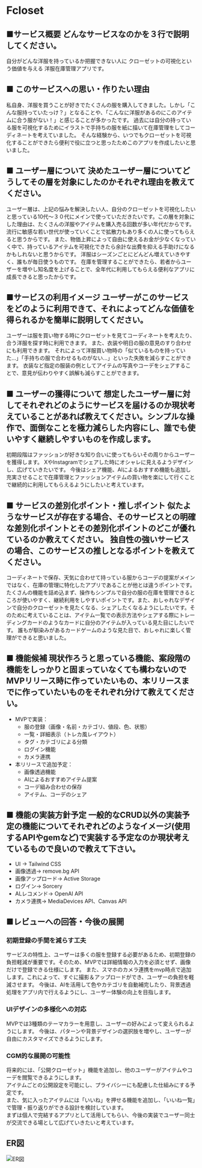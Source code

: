 # Fcloset
## ■サービス概要 どんなサービスなのかを３行で説明してください。

自分がどんな洋服を持っているか把握できない人に クローゼットの可視化という価値を与える 洋服在庫管理アプリです。

## ■ このサービスへの思い・作りたい理由

私自身、洋服を買うことが好きでたくさんの服を購入してきました。しかし「こんな服持っていたっけ？」となることや、「こんなに洋服があるのにこのアイテムに合う服がない！」と感じることが多かったです。
過去には自分の持っている服を可視化するためにイラストで手持ちの服を紙に描いて在庫管理をしてコーディネートを考えていました。
そんな経験から、いつでもクローゼットを可視化することができたら便利で役に立つと思ったためこのアプリを作成したいと思いました。

## ■ ユーザー層について 決めたユーザー層についてどうしてその層を対象にしたのかそれぞれ理由を教えてください。

ユーザー層は、上記の悩みを解決したい人、自分のクローゼットを可視化したいと思っている10代〜３０代にメインで使っていただきたいです。この層を対象にした理由は、たくさんの洋服やアイテムを購入売る回数が多い年代だからです。流行に敏感な若い世代が使っていくことで拡散力もあり多くの人に使ってもらえると思うからです。
また、物価上昇によって自由に使えるお金が少なくなっていく中で、持っているアイテムを可視化できたら余計な出費を抑える手助けになるかもしれないと思うからです。
洋服はシーズンごとにどんどん増えていきやすく、誰もが毎日使うものです。
在庫を管理することができたら、若者からユーザーを増やし知名度を上げることで、全年代に利用してもらえる便利なアプリに成長できると思ったからです。

## ■サービスの利用イメージ ユーザーがこのサービスをどのように利用できて、それによってどんな価値を得られるかを簡単に説明してください。

ユーザーは服を買い物する時にクローゼットを見てコーディネートを考えたり、合う洋服を探す時に利用できます。 また、衣装や明日の服の意見のすり合わせにも利用できます。 それによって洋服買い物時の「似ているものを持っていた...」「手持ちの服で合わせるものがない...」といった失敗を減らすことができます。 衣装など指定の服装の例としてアイテムの写真やコーデをシェアすることで、意見が伝わりやすく誤解も減らすことができます。

## ■ ユーザーの獲得について 想定したユーザー層に対してそれぞれどのようにサービスを届けるのか現状考えていることがあれば教えてください。シンプルな操作で、面倒なことを極力減らした内容にし、誰でも使いやすく継続しやすいものを作成します。

初期段階はファッションが好きな知り合いに使ってもらいその周りからユーザーを獲得します。 XやInstagramでシェアした時にオシャレに見えるようデザインし、広げていきたいです。 今後はシェア機能、AIによるおすすめ機能も追加し充実させることで在庫管理とファッションアイテムの買い物を楽にして行くことで継続的に利用してもらえるようにしたいと考えています。

## ■ サービスの差別化ポイント・推しポイント 似たようなサービスが存在する場合、そのサービスとの明確な差別化ポイントとその差別化ポイントのどこが優れているのか教えてください。 独自性の強いサービスの場合、このサービスの推しとなるポイントを教えてください。

コーディネートで保存、天気に合わせて持っている服からコーデの提案がメインではなく、在庫の管理に特化したアプリであることが他とは違うポイントです。
 たくさんの機能を詰め込まず、操作もシンプルで自分の服の在庫を管理できるところが使いやすく、継続利用をしやすいポイントです。また、おしゃれなデザインで自分のクローゼットを見たくなる、シェアしたくなるようにしたいです。そのために考えていることは、アイテム一覧での表示方法やシェアする際にトレーディングカードのようなカードに自分のアイテムが入っている見た目にしたいです。
誰もが馴染みがあるカードゲームのような見た目で、おしゃれに楽しく管理ができると思いました。

## ■ 機能候補 現状作ろうと思っている機能、案段階の機能をしっかりと固まっていなくても構わないのでMVPリリース時に作っていたいもの、本リリースまでに作っていたいものをそれぞれ分けて教えてください。

- MVPで実装：
  - 服の登録（画像・名前・カテゴリ、値段、色、状態）
  - 一覧・詳細表示（トレカ風レイアウト）
  - タグ・カテゴリによる分類
  - ログイン機能
  - カメラ連携
- 本リリースで追加予定：
  - 画像透過機能
  - AIによるおすすめアイテム提案
  - コーデ組み合わせの保存
  - アイテム、コーデのシェア

## ■ 機能の実装方針予定 一般的なCRUD以外の実装予定の機能についてそれぞれどのようなイメージ(使用するAPIやgemなど)で実装する予定なのか現状考えているもので良いので教えて下さい。
- UI → Tailwind CSS
- 画像透過→ remove.bg API
- 画像アップロード→ Active Storage
- ログイン→ Sorcery
- ALレコメンド→ OpenAI API
- カメラ連携→ MediaDevices API、Canvas API

## ■レビューへの回答・今後の展開

### 初期登録の手間を減らす工夫
サービスの特性上、ユーザーは多くの服を登録する必要があるため、初期登録の負担軽減が重要です。そのため、MVPでは詳細情報の入力を必須とせず、画像だけで登録できる仕様にします。
また、スマホのカメラ連携をmvp時点で追加します。これによって、すぐに撮影＆アップロードができ、ユーザーの負担を軽減させます。
今後は、AIを活用して色やカテゴリを自動補完したり、背景透過処理をアプリ内で行えるようにし、ユーザー体験の向上を目指します。

### UIデザインの多様化への対応
MVPでは3種類のテーマカラーを用意し、ユーザーの好みによって変えられるようにします。
今後は、パターンや背景デザインの選択肢を増やし、ユーザーが自由にカスタマイズできるようにします。

### CGM的な展開の可能性
将来的には、「公開クローゼット」機能を追加し、他のユーザーがアイテムやコーデを閲覧できるようにします。  
アイテムごとの公開設定を可能にし、プライバシーにも配慮した仕組みにする予定です。  
また、気に入ったアイテムには「いいね」を押せる機能を追加し、「いいね一覧」で管理・振り返りができる設計を検討しています。  
まずは個人で完結するアプリとして活用してもらい、今後の実装でユーザー同士が交流できる場として広げていきたいと考えています。

## ER図

![ER図](https://i.gyazo.com/7280a8f0b7962477400ac3a809441ce8.png)
